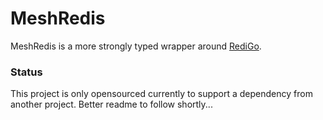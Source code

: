 MeshRedis
======
MeshRedis is a more strongly typed wrapper around [RediGo](https://github.com/garyburd/redigo).

### Status
This project is only opensourced currently to support a dependency from another project. Better readme to follow shortly...